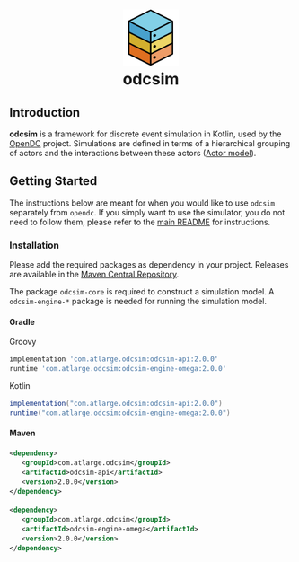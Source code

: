 <h1 align="center">
  <a href="http://opendc.org/">
    <img src="../misc/artwork/logo.png" width="100" alt="OpenDC">
  </a>
  <br>
  odcsim
</h1>

## Introduction
**odcsim** is a framework for discrete event simulation in Kotlin, used
by the [OpenDC](https://opendc.org) project.
Simulations are defined in terms of a hierarchical grouping of actors
and the interactions between these actors
([Actor model](https://en.wikipedia.org/wiki/Actor_model)).

## Getting Started

The instructions below are meant for when you would like to use `odcsim` separately from `opendc`. If you simply want to use the simulator, you do not need to follow them, please refer to the [main README](../README.md) for instructions.

### Installation
Please add the required packages as dependency in your project.
Releases are available in the [Maven Central Repository](https://search.maven.org/).

The package `odcsim-core` is required to construct a simulation model.
A `odcsim-engine-*` package is needed for running the simulation
model.

#### Gradle 
Groovy
```groovy
implementation 'com.atlarge.odcsim:odcsim-api:2.0.0'
runtime 'com.atlarge.odcsim:odcsim-engine-omega:2.0.0'
```
Kotlin
```groovy
implementation("com.atlarge.odcsim:odcsim-api:2.0.0")
runtime("com.atlarge.odcsim:odcsim-engine-omega:2.0.0")
```

#### Maven
```xml
<dependency>
   <groupId>com.atlarge.odcsim</groupId>
   <artifactId>odcsim-api</artifactId>
   <version>2.0.0</version>
</dependency>

<dependency>
   <groupId>com.atlarge.odcsim</groupId>
   <artifactId>odcsim-engine-omega</artifactId>
   <version>2.0.0</version>
</dependency>  
```

